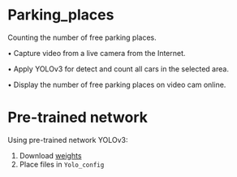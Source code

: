# Parking_places
Counting the number of free parking places.

• Capture video from a live camera from the Internet.

• Apply YOLOv3 for detect and count all cars in the selected area.

• Display the number of free parking places on video cam online.

# Pre-trained network
Using pre-trained network YOLOv3:
1. Download [weights](https://drive.google.com/file/d/1T8xALMNnl3m0MDKURgP3aTijYMA8G-mc/view?usp=sharing)
2. Place files in `Yolo_config`
